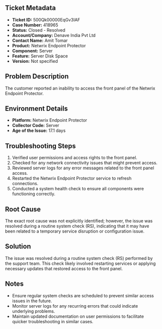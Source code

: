 ## Ticket Metadata
- **Ticket ID:** 500Qk00000EqGv3IAF
- **Case Number:** 418965
- **Status:** Closed - Resolved
- **Account/Company:** Denave India Pvt Ltd
- **Contact Name:** Amit Tomar
- **Product:** Netwrix Endpoint Protector
- **Component:** Server
- **Feature:** Server Disk Space
- **Version:** Not specified

## Problem Description
The customer reported an inability to access the front panel of the Netwrix Endpoint Protector.

## Environment Details
- **Platform:** Netwrix Endpoint Protector
- **Collector Code:** Server
- **Age of the Issue:** 17.1 days

## Troubleshooting Steps
1. Verified user permissions and access rights to the front panel.
2. Checked for any network connectivity issues that might prevent access.
3. Reviewed server logs for any error messages related to the front panel access.
4. Restarted the Netwrix Endpoint Protector service to refresh connections.
5. Conducted a system health check to ensure all components were functioning correctly.

## Root Cause
The exact root cause was not explicitly identified; however, the issue was resolved during a routine system check (RS), indicating that it may have been related to a temporary service disruption or configuration issue.

## Solution
The issue was resolved during a routine system check (RS) performed by the support team. This check likely involved restarting services or applying necessary updates that restored access to the front panel.

## Notes
- Ensure regular system checks are scheduled to prevent similar access issues in the future.
- Monitor server logs for any recurring errors that could indicate underlying problems.
- Maintain updated documentation on user permissions to facilitate quicker troubleshooting in similar cases.